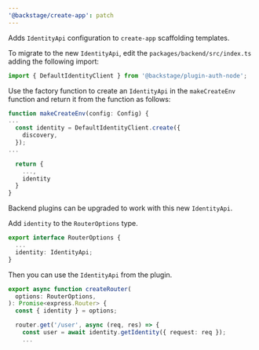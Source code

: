```yaml
---
'@backstage/create-app': patch
---
```


Adds `IdentityApi` configuration to `create-app` scaffolding templates.

To migrate to the new `IdentityApi`, edit the `packages/backend/src/index.ts` adding the following import:

```typescript
import { DefaultIdentityClient } from '@backstage/plugin-auth-node';
```

Use the factory function to create an `IdentityApi` in the `makeCreateEnv` function and return it from the
function as follows:

```typescript
function makeCreateEnv(config: Config) {
...
  const identity = DefaultIdentityClient.create({
    discovery,
  });
...

  return {
    ...,
    identity
  }
}
```

Backend plugins can be upgraded to work with this new `IdentityApi`.

Add `identity` to the `RouterOptions` type.

```typescript
export interface RouterOptions {
  ...
  identity: IdentityApi;
}
```

Then you can use the `IdentityApi` from the plugin.

```typescript
export async function createRouter(
  options: RouterOptions,
): Promise<express.Router> {
  const { identity } = options;

  router.get('/user', async (req, res) => {
    const user = await identity.getIdentity({ request: req });
    ...
```
